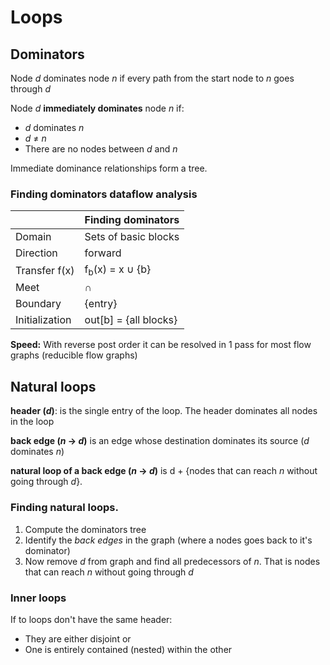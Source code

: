 # Loops

## Dominators
Node _d_ dominates node _n_ if every path from the start node to _n_ goes through _d_

Node _d_ **immediately dominates** node _n_ if:
  * _d_ dominates _n_
  * _d_ ≠ _n_
  * There are no nodes between _d_ and _n_
  
Immediate dominance relationships form a tree.

### Finding dominators dataflow analysis

|                 | Finding dominators                                               |
| --------------- | ---------------------------------------------------------------- |
| Domain          | Sets of basic blocks                                             |
| Direction       | forward                                                          |
| Transfer f(x)   | f<sub>b</sub>(x) = x ∪ {b}                                       |
| Meet            | ∩                                                                |
| Boundary        | {entry}                                                          |
| Initialization  | out[b] = {all blocks}                                            |

**Speed:** With reverse post order it can be resolved in 1 pass for most flow graphs (reducible flow graphs)

## Natural loops

**header (_d_)**:  is the single entry of the loop. The header dominates all nodes in the loop

**back edge (_n_ → _d_)** is an edge whose destination dominates its source (_d_ dominates _n_)

**natural loop of a back edge (_n_ → _d_)** is d + {nodes that can reach _n_ without going through _d_}. 

### Finding natural loops.

1. Compute the dominators tree
2. Identify the *back edges* in the graph (where a nodes goes back to it's dominator)
2. Now remove _d_ from graph and find all predecessors of _n_. That is nodes that can reach _n_ without going through _d_

### Inner loops
If to loops don't have the same header:
 * They are either disjoint or
 * One is entirely contained (nested) within the other
